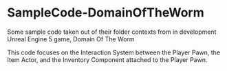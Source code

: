 # SampleCode-DomainOfTheWorm
Some sample code taken out of their folder contexts from in development Unreal Engine 5 game, Domain Of The Worm

This code focuses on the Interaction System between the Player Pawn, the Item Actor, and the Inventory Component attached to the Player Pawn.
